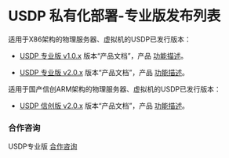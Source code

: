 # USDP 私有化部署-专业版发布列表

适用于X86架构的物理服务器、虚拟机的USDP已发行版本：

- [USDP 专业版 v1.0.x](/usdpdc/1.0.x/README) 版本“产品文档”，产品 [功能描述](/usdpdc/1.0.x/release_notes)。

- [USDP 专业版 v2.0.x](/usdpdc/2.0.x/README) 版本“产品文档”，产品 [功能描述](/usdpdc/2.0.x/release_notes)。

  

适用于国产信创ARM架构的物理服务器、虚拟机的USDP已发行版本：

- [USDP 信创版 v2.0.x](/usdpdc/arm_2.0.x/README) 版本“产品文档”，产品 [功能描述](/usdpdc/arm_2.0.x/release_notes)。





### 合作咨询

USDP专业版 [合作咨询](https://spt.ucloud.cn/30001)

